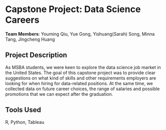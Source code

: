 # Capstone Project: Data Science Careers  
**Team Members**: Youming Qiu, Yue Gong, Yishuang(Sarah) Song, Minna Tang, Jingcheng Huang

## Project Description
As MSBA students, we were keen to explore the data science job market in the United States. The goal of this capstone project was to provide clear suggestions on what kind of skills and other requirements employers are looking for when hiring for data-related positions. At the same time, we collected data on future career choices, the range of salaries and possible promotions that we can expect after the graduation.

## Tools Used
R, Python, Tableau
